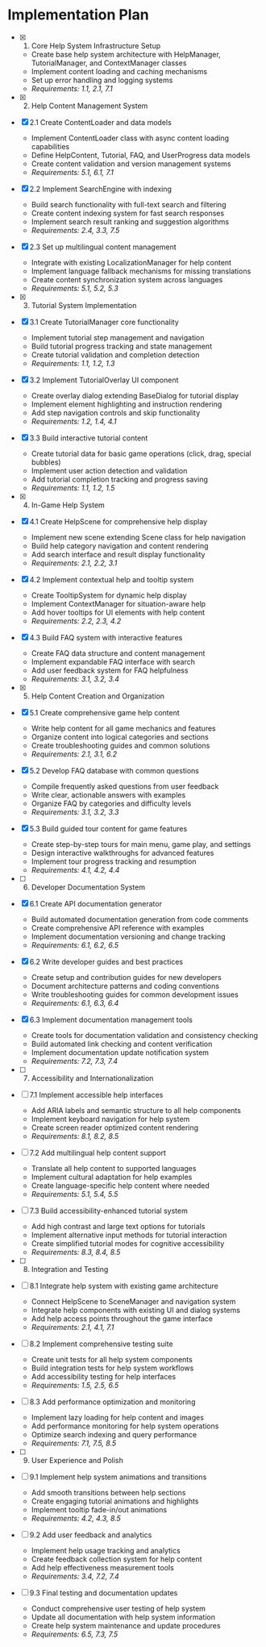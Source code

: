 # Implementation Plan

- [x] 1. Core Help System Infrastructure Setup
  - Create base help system architecture with HelpManager, TutorialManager, and ContextManager classes
  - Implement content loading and caching mechanisms
  - Set up error handling and logging systems
  - _Requirements: 1.1, 2.1, 7.1_

- [x] 2. Help Content Management System
- [x] 2.1 Create ContentLoader and data models
  - Implement ContentLoader class with async content loading capabilities
  - Define HelpContent, Tutorial, FAQ, and UserProgress data models
  - Create content validation and version management systems
  - _Requirements: 5.1, 6.1, 7.1_

- [x] 2.2 Implement SearchEngine with indexing
  - Build search functionality with full-text search and filtering
  - Create content indexing system for fast search responses
  - Implement search result ranking and suggestion algorithms
  - _Requirements: 2.4, 3.3, 7.5_

- [x] 2.3 Set up multilingual content management
  - Integrate with existing LocalizationManager for help content
  - Implement language fallback mechanisms for missing translations
  - Create content synchronization system across languages
  - _Requirements: 5.1, 5.2, 5.3_

- [x] 3. Tutorial System Implementation
- [x] 3.1 Create TutorialManager core functionality
  - Implement tutorial step management and navigation
  - Build tutorial progress tracking and state management
  - Create tutorial validation and completion detection
  - _Requirements: 1.1, 1.2, 1.3_

- [x] 3.2 Implement TutorialOverlay UI component
  - Create overlay dialog extending BaseDialog for tutorial display
  - Implement element highlighting and instruction rendering
  - Add step navigation controls and skip functionality
  - _Requirements: 1.2, 1.4, 4.1_

- [x] 3.3 Build interactive tutorial content
  - Create tutorial data for basic game operations (click, drag, special bubbles)
  - Implement user action detection and validation
  - Add tutorial completion tracking and progress saving
  - _Requirements: 1.1, 1.2, 1.5_

- [x] 4. In-Game Help System
- [x] 4.1 Create HelpScene for comprehensive help display
  - Implement new scene extending Scene class for help navigation
  - Build help category navigation and content rendering
  - Add search interface and result display functionality
  - _Requirements: 2.1, 2.2, 3.1_

- [x] 4.2 Implement contextual help and tooltip system
  - Create TooltipSystem for dynamic help display
  - Implement ContextManager for situation-aware help
  - Add hover tooltips for UI elements with help content
  - _Requirements: 2.2, 2.3, 4.2_

- [x] 4.3 Build FAQ system with interactive features
  - Create FAQ data structure and content management
  - Implement expandable FAQ interface with search
  - Add user feedback system for FAQ helpfulness
  - _Requirements: 3.1, 3.2, 3.4_

- [x] 5. Help Content Creation and Organization
- [x] 5.1 Create comprehensive game help content
  - Write help content for all game mechanics and features
  - Organize content into logical categories and sections
  - Create troubleshooting guides and common solutions
  - _Requirements: 2.1, 3.1, 6.2_

- [x] 5.2 Develop FAQ database with common questions
  - Compile frequently asked questions from user feedback
  - Write clear, actionable answers with examples
  - Organize FAQ by categories and difficulty levels
  - _Requirements: 3.1, 3.2, 3.3_

- [x] 5.3 Build guided tour content for game features
  - Create step-by-step tours for main menu, game play, and settings
  - Design interactive walkthroughs for advanced features
  - Implement tour progress tracking and resumption
  - _Requirements: 4.1, 4.2, 4.4_

- [ ] 6. Developer Documentation System
- [x] 6.1 Create API documentation generator
  - Build automated documentation generation from code comments
  - Create comprehensive API reference with examples
  - Implement documentation versioning and change tracking
  - _Requirements: 6.1, 6.2, 6.5_

- [x] 6.2 Write developer guides and best practices
  - Create setup and contribution guides for new developers
  - Document architecture patterns and coding conventions
  - Write troubleshooting guides for common development issues
  - _Requirements: 6.1, 6.3, 6.4_

- [x] 6.3 Implement documentation management tools
  - Create tools for documentation validation and consistency checking
  - Build automated link checking and content verification
  - Implement documentation update notification system
  - _Requirements: 7.2, 7.3, 7.4_

- [ ] 7. Accessibility and Internationalization
- [ ] 7.1 Implement accessible help interfaces
  - Add ARIA labels and semantic structure to all help components
  - Implement keyboard navigation for help system
  - Create screen reader optimized content rendering
  - _Requirements: 8.1, 8.2, 8.5_

- [ ] 7.2 Add multilingual help content support
  - Translate all help content to supported languages
  - Implement cultural adaptation for help examples
  - Create language-specific help content where needed
  - _Requirements: 5.1, 5.4, 5.5_

- [ ] 7.3 Build accessibility-enhanced tutorial system
  - Add high contrast and large text options for tutorials
  - Implement alternative input methods for tutorial interaction
  - Create simplified tutorial modes for cognitive accessibility
  - _Requirements: 8.3, 8.4, 8.5_

- [ ] 8. Integration and Testing
- [ ] 8.1 Integrate help system with existing game architecture
  - Connect HelpScene to SceneManager and navigation system
  - Integrate help components with existing UI and dialog systems
  - Add help access points throughout the game interface
  - _Requirements: 2.1, 4.1, 7.1_

- [ ] 8.2 Implement comprehensive testing suite
  - Create unit tests for all help system components
  - Build integration tests for help system workflows
  - Add accessibility testing for help interfaces
  - _Requirements: 1.5, 2.5, 6.5_

- [ ] 8.3 Add performance optimization and monitoring
  - Implement lazy loading for help content and images
  - Add performance monitoring for help system operations
  - Optimize search indexing and query performance
  - _Requirements: 7.1, 7.5, 8.5_

- [ ] 9. User Experience and Polish
- [ ] 9.1 Implement help system animations and transitions
  - Add smooth transitions between help sections
  - Create engaging tutorial animations and highlights
  - Implement tooltip fade-in/out animations
  - _Requirements: 4.2, 4.3, 8.5_

- [ ] 9.2 Add user feedback and analytics
  - Implement help usage tracking and analytics
  - Create feedback collection system for help content
  - Add help effectiveness measurement tools
  - _Requirements: 3.4, 7.2, 7.4_

- [ ] 9.3 Final testing and documentation updates
  - Conduct comprehensive user testing of help system
  - Update all documentation with help system information
  - Create help system maintenance and update procedures
  - _Requirements: 6.5, 7.3, 7.5_
